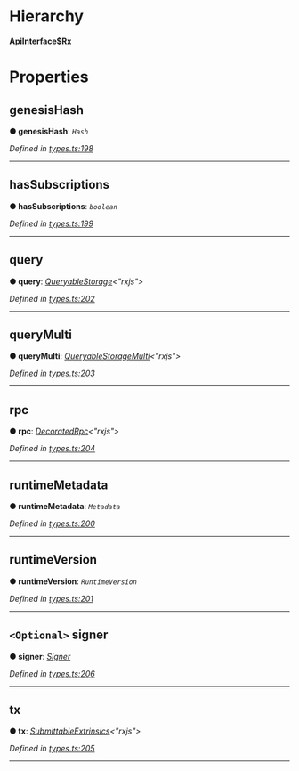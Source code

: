 

# Hierarchy

**ApiInterface$Rx**

# Properties

<a id="genesishash"></a>

##  genesisHash

**● genesisHash**: *`Hash`*

*Defined in [types.ts:198](https://github.com/polkadot-js/api/blob/6f3c8f7/packages/api/src/types.ts#L198)*

___
<a id="hassubscriptions"></a>

##  hasSubscriptions

**● hasSubscriptions**: *`boolean`*

*Defined in [types.ts:199](https://github.com/polkadot-js/api/blob/6f3c8f7/packages/api/src/types.ts#L199)*

___
<a id="query"></a>

##  query

**● query**: *[QueryableStorage](_types_.queryablestorage.md)<"rxjs">*

*Defined in [types.ts:202](https://github.com/polkadot-js/api/blob/6f3c8f7/packages/api/src/types.ts#L202)*

___
<a id="querymulti"></a>

##  queryMulti

**● queryMulti**: *[QueryableStorageMulti](../modules/_types_.md#queryablestoragemulti)<"rxjs">*

*Defined in [types.ts:203](https://github.com/polkadot-js/api/blob/6f3c8f7/packages/api/src/types.ts#L203)*

___
<a id="rpc"></a>

##  rpc

**● rpc**: *[DecoratedRpc](_types_.decoratedrpc.md)<"rxjs">*

*Defined in [types.ts:204](https://github.com/polkadot-js/api/blob/6f3c8f7/packages/api/src/types.ts#L204)*

___
<a id="runtimemetadata"></a>

##  runtimeMetadata

**● runtimeMetadata**: *`Metadata`*

*Defined in [types.ts:200](https://github.com/polkadot-js/api/blob/6f3c8f7/packages/api/src/types.ts#L200)*

___
<a id="runtimeversion"></a>

##  runtimeVersion

**● runtimeVersion**: *`RuntimeVersion`*

*Defined in [types.ts:201](https://github.com/polkadot-js/api/blob/6f3c8f7/packages/api/src/types.ts#L201)*

___
<a id="signer"></a>

## `<Optional>` signer

**● signer**: *[Signer](_types_.signer.md)*

*Defined in [types.ts:206](https://github.com/polkadot-js/api/blob/6f3c8f7/packages/api/src/types.ts#L206)*

___
<a id="tx"></a>

##  tx

**● tx**: *[SubmittableExtrinsics](_types_.submittableextrinsics.md)<"rxjs">*

*Defined in [types.ts:205](https://github.com/polkadot-js/api/blob/6f3c8f7/packages/api/src/types.ts#L205)*

___

